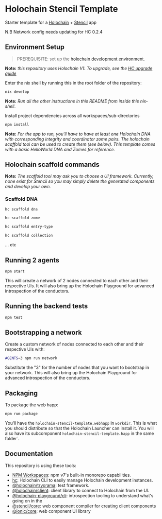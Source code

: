 # Holochain Stencil Template

Starter template for a [Holochain](https://developer.holochain.org) + [Stencil](https://stenciljs.com) app

N.B Network config needs updating for HC 0.2.4

## Environment Setup

> PREREQUISITE: set up the [holochain development environment](https://developer.holochain.org/docs/install/).

**Note:** _this repository uses Holochain V1. To upgrade, see the [HC upgrade guide](https://developer.holochain.org/get-started/upgrade-holochain/)_

Enter the nix shell by running this in the root folder of the repository:

```bash
nix develop
```

**Note:** _Run all the other instructions in this README from inside this nix-shell_.

Install project dependencies across all workspaces/sub-directories

```bash
npm install
```

**Note:** _For the app to run, you'll have to have at least one Holochain DNA with corresponding integrity and coordinator zome pairs. The holochain scaffold tool can be used to create them (see below). This template comes with a basic HelloWorld DNA and Zomes for reference._

## Holochain scaffold commands

**Note:** _The scaffold tool may ask you to choose a UI framework. Currently, none exist for Stencil so you may simply delete the generated components and develop your own._

### Scaffold DNA

```bash
hc scaffold dna
```

```bash
hc scaffold zome
```

```bash
hc scaffold entry-type
```

```bash
hc scaffold collection
```

... etc

## Running 2 agents

```bash
npm start
```

This will create a network of 2 nodes connected to each other and their respective UIs.
It will also bring up the Holochain Playground for advanced introspection of the conductors.

## Running the backend tests

```bash
npm test
```

## Bootstrapping a network

Create a custom network of nodes connected to each other and their respective UIs with:

```bash
AGENTS=3 npm run network
```

Substitute the "3" for the number of nodes that you want to bootstrap in your network.
This will also bring up the Holochain Playground for advanced introspection of the conductors.

## Packaging

To package the web happ:

```bash
npm run package
```

You'll have the `holochain-stencil-template.webhapp` in `workdir`. This is what you should distribute so that the Holochain Launcher can install it.
You will also have its subcomponent `holochain-stencil-template.happ` in the same folder`.

## Documentation

This repository is using these tools:

- [NPM Workspaces](https://docs.npmjs.com/cli/v7/using-npm/workspaces/): npm v7's built-in monorepo capabilities.
- [hc](https://github.com/holochain/holochain/tree/develop/crates/hc): Holochain CLI to easily manage Holochain development instances.
- [@holochain/tryorama](https://www.npmjs.com/package/@holochain/tryorama): test framework.
- [@holochain/client](https://www.npmjs.com/package/@holochain/client): client library to connect to Holochain from the UI.
- [@holochain-playground/cli](https://www.npmjs.com/package/@holochain-playground/cli): introspection tooling to understand what's going on in the
- [@stencil/core](https://www.npmjs.com/package/@stencil/core): web component compiler for creating client components
- [@ionic/core](https://www.npmjs.com/package/@ionic/core): web component UI library
